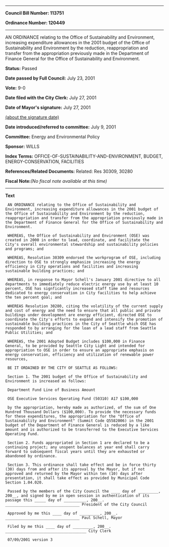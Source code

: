 

********

**Council Bill Number: 113751**
   
**Ordinance Number: 120449**
********

 AN ORDINANCE relating to the Office of Sustainability and Environment, increasing expenditure allowances in the 2001 budget of the Office of Sustainability and Environment by the reduction, reappropriation and transfer from the appropriation previously made in the Department of Finance General for the Office of Sustainability and Environment.

**Status:** Passed
   
**Date passed by Full Council:** July 23, 2001
   
**Vote:** 9-0
   
**Date filed with the City Clerk:** July 27, 2001
   
**Date of Mayor's signature:** July 27, 2001
   
[(about the signature date)](/~public/approvaldate.htm)
   
   
   
**Date introduced/referred to committee:** July 9, 2001
   
**Committee:** Energy and Environmental Policy
   
**Sponsor:** WILLS
   
   
**Index Terms:** OFFICE-OF-SUSTAINABILITY-AND-ENVIRONMENT, BUDGET, ENERGY-CONSERVATION, FACILITIES

**References/Related Documents:** Related: Res 30309, 30280

**Fiscal Note:**_(No fiscal note available at this time)_

********

**Text**
   
```
 AN ORDINANCE relating to the Office of Sustainability and Environment, increasing expenditure allowances in the 2001 budget of the Office of Sustainability and Environment by the reduction, reappropriation and transfer from the appropriation previously made in the Department of Finance General for the Office of Sustainability and Environment.

 WHEREAS, the Office of Sustainability and Environment (OSE) was created in 2000 in order to lead, coordinate, and facilitate the City's overall environmental stewardship and sustainability policies and programs; and

 WHEREAS, Resolution 30309 endorsed the workprogram of OSE, including direction to OSE to strongly emphasize increasing the energy efficiency in City operations and facilities and increasing sustainable building practices; and

 WHEREAS, in response to Mayor Schell's January 2001 directive to all departments to immediately reduce electric energy use by at least 10 percent, OSE has signficantly increased staff time and resources dedicated to energy conservation in City facilities to help achieve the ten percent goal; and

 WHEREAS Resolution 30280, citing the volatility of the current supply and cost of energy and the need to ensure that all public and private buildings under development are energy efficient, directed OSE to coordinate the City's efforts to expand and intensify the promotion of sustainable building practices in the City of Seattle which OSE has responded to by arranging for the loan of a lead staff from Seattle Public Utilities; and

 WHEREAS, the 2001 Adopted Budget includes $100,000 in Finance General, to be provided by Seattle City Light and intended for appropriation to OSE in order to ensure an appropriate emphasis on energy conservation, efficiency and utilization of renewable power resources,

 BE IT ORDAINED BY THE CITY OF SEATTLE AS FOLLOWS:

 Section 1. The 2001 budget of the Office of Sustainability and Environment is increased as follows:

 Department Fund Line of Business Amount

 OSE Executive Services Operating Fund (50310) A17 $100,000

 by the appropriation, hereby made as authorized, of the sum of One Hundred Thousand Dollars ($100,000). To provide the necessary funds for these expenditures, the appropriation for the "Office of Sustainability and Environment" (Summit Code Q5582006) in the 2001 budget of the Department of Finance General is reduced by a like amount and is authorized to be transferred to the Executive Services Operating Fund.

 Section 2. Funds appropriated in Section 1 are declared to be a continuing project; any unspent balances at year end shall carry forward to subsequent fiscal years until they are exhausted or abandoned by ordinance.

 Section 3. This ordinance shall take effect and be in force thirty (30) days from and after its approval by the Mayor, but if not approved and returned by the Mayor within ten (10) days after presentation, it shall take effect as provided by Municipal Code Section 1.04.020.

 Passed by the members of the City Council the ____ day of _________, 200__, and signed by me in open session in authentication of its passage this _____ day of __________, 200__. _________________________________ President of the City Council

 Approved by me this ____ day of _________, 200__. _________________________________ Paul Schell, Mayor

 Filed by me this ____ day of _________, 200__. ____________________________________ City Clerk

 07/09/2001 version 3

```
